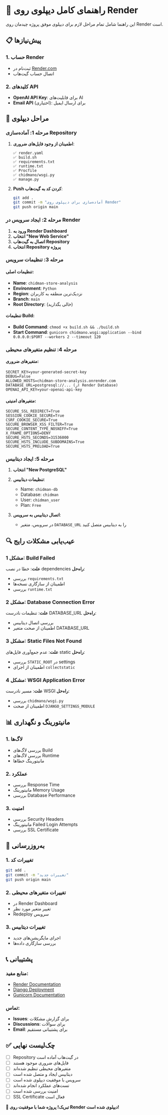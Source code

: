 # 🚀 راهنمای کامل دیپلوی روی Render

این راهنما شامل تمام مراحل لازم برای دیپلوی موفق پروژه چیدمان روی Render است.

## 📋 پیش‌نیازها

### 1. حساب Render
- ثبت‌نام در [Render.com](https://render.com)
- اتصال حساب گیت‌هاب

### 2. کلیدهای API
- **OpenAI API Key**: برای قابلیت‌های AI
- **Email API** (اختیاری): برای ارسال ایمیل

## 🔧 مراحل دیپلوی

### مرحله 1: آماده‌سازی Repository

1. **اطمینان از وجود فایل‌های ضروری**:
   ```
   ✅ render.yaml
   ✅ build.sh
   ✅ requirements.txt
   ✅ runtime.txt
   ✅ Procfile
   ✅ chidmano/wsgi.py
   ✅ manage.py
   ```

2. **Push کردن کد به گیت‌هاب**:
   ```bash
   git add .
   git commit -m "آماده‌سازی برای دیپلوی روی Render"
   git push origin main
   ```

### مرحله 2: ایجاد سرویس در Render

1. **ورود به Render Dashboard**
2. **انتخاب "New Web Service"**
3. **اتصال به گیت‌هاب Repository**
4. **انتخاب Repository پروژه**

### مرحله 3: تنظیمات سرویس

#### تنظیمات اصلی:
- **Name**: `chidman-store-analysis`
- **Environment**: `Python`
- **Region**: نزدیک‌ترین منطقه به کاربران
- **Branch**: `main`
- **Root Directory**: (خالی بگذارید)

#### تنظیمات Build:
- **Build Command**: `chmod +x build.sh && ./build.sh`
- **Start Command**: `gunicorn chidmano.wsgi:application --bind 0.0.0.0:$PORT --workers 2 --timeout 120`

### مرحله 4: تنظیم متغیرهای محیطی

#### متغیرهای ضروری:
```
SECRET_KEY=your-generated-secret-key
DEBUG=False
ALLOWED_HOSTS=chidman-store-analysis.onrender.com
DATABASE_URL=postgresql://... (از Render Database)
OPENAI_API_KEY=your-openai-api-key
```

#### متغیرهای امنیتی:
```
SECURE_SSL_REDIRECT=True
SESSION_COOKIE_SECURE=True
CSRF_COOKIE_SECURE=True
SECURE_BROWSER_XSS_FILTER=True
SECURE_CONTENT_TYPE_NOSNIFF=True
X_FRAME_OPTIONS=DENY
SECURE_HSTS_SECONDS=31536000
SECURE_HSTS_INCLUDE_SUBDOMAINS=True
SECURE_HSTS_PRELOAD=True
```

### مرحله 5: ایجاد دیتابیس

1. **انتخاب "New PostgreSQL"**
2. **تنظیمات دیتابیس**:
   - Name: `chidman-db`
   - Database: `chidman`
   - User: `chidman_user`
   - Plan: `Free`

3. **اتصال دیتابیس به سرویس**:
   - در سرویس، متغیر `DATABASE_URL` را به دیتابیس متصل کنید

## 🔍 عیب‌یابی مشکلات رایج

### مشکل 1: Build Failed
**علت**: خطا در نصب dependencies
**راه‌حل**:
- بررسی `requirements.txt`
- اطمینان از سازگاری نسخه‌ها
- بررسی `runtime.txt`

### مشکل 2: Database Connection Error
**علت**: تنظیمات نادرست DATABASE_URL
**راه‌حل**:
- بررسی اتصال دیتابیس
- اطمینان از صحت متغیر DATABASE_URL

### مشکل 3: Static Files Not Found
**علت**: عدم جمع‌آوری فایل‌های static
**راه‌حل**:
- بررسی `STATIC_ROOT` در settings
- اطمینان از اجرای `collectstatic`

### مشکل 4: WSGI Application Error
**علت**: مسیر نادرست WSGI
**راه‌حل**:
- بررسی `chidmano/wsgi.py`
- اطمینان از صحت `DJANGO_SETTINGS_MODULE`

## 📊 مانیتورینگ و نگهداری

### 1. لاگ‌ها
- بررسی لاگ‌های Build
- بررسی لاگ‌های Runtime
- مانیتورینگ خطاها

### 2. عملکرد
- بررسی Response Time
- مانیتورینگ Memory Usage
- بررسی Database Performance

### 3. امنیت
- بررسی Security Headers
- مانیتورینگ Failed Login Attempts
- بررسی SSL Certificate

## 🔄 به‌روزرسانی

### 1. تغییرات کد
```bash
git add .
git commit -m "تغییرات جدید"
git push origin main
```

### 2. تغییرات متغیرهای محیطی
- در Render Dashboard
- تغییر متغیر مورد نظر
- Redeploy سرویس

### 3. تغییرات دیتابیس
- اجرای مایگریشن‌های جدید
- بررسی سازگاری داده‌ها

## 📞 پشتیبانی

### منابع مفید:
- [Render Documentation](https://render.com/docs)
- [Django Deployment](https://docs.djangoproject.com/en/stable/howto/deployment/)
- [Gunicorn Documentation](https://docs.gunicorn.org/)

### تماس:
- **Issues**: برای گزارش مشکلات
- **Discussions**: برای سوالات
- **Email**: برای پشتیبانی مستقیم

## ✅ چک‌لیست نهایی

- [ ] Repository در گیت‌هاب آماده است
- [ ] فایل‌های ضروری موجود هستند
- [ ] متغیرهای محیطی تنظیم شده‌اند
- [ ] دیتابیس ایجاد و متصل شده است
- [ ] سرویس با موفقیت دیپلوی شده است
- [ ] تست‌های عملکرد انجام شده‌اند
- [ ] امنیت بررسی شده است
- [ ] SSL Certificate فعال است

**🎉 تبریک! پروژه شما با موفقیت روی Render دیپلوی شده است!**
